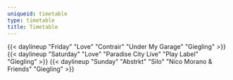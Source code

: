 ```yaml
---
uniqueid: timetable
type: timetable
title: Timetable
---
```


{{< daylineup "Friday" "Love" "Contrair" "Under My Garage" "Giegling" >}}
{{< daylineup "Saturday" "Love" "Paradise City Live" "Play Label" "Giegling" >}}
{{< daylineup "Sunday" "Abstrkt" "Silo" "Nico Morano & Friends" "Giegling" >}}


